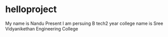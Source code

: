 # helloproject
My name is Nandu
Present I am persuing B tech2 year
college name is Sree Vidyanikethan Engineering College
